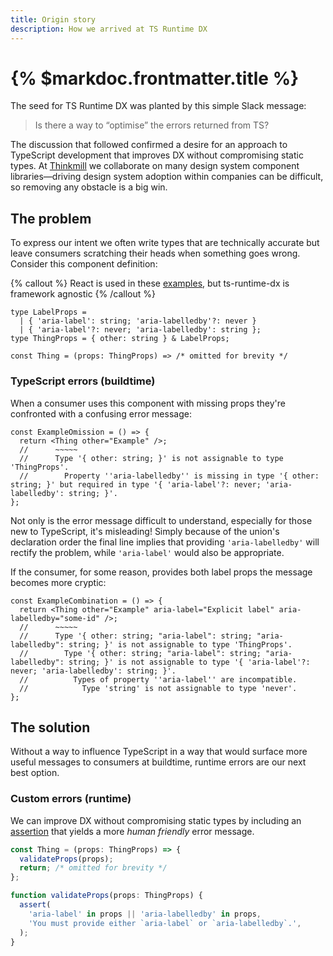 ```yaml
---
title: Origin story
description: How we arrived at TS Runtime DX
---
```


# {% $markdoc.frontmatter.title %}

The seed for TS Runtime DX was planted by this simple Slack message:

> Is there a way to “optimise” the errors returned from TS?

The discussion that followed confirmed a desire for an approach to TypeScript development that improves DX without compromising static types. At [Thinkmill](https://www.thinkmill.com.au/) we collaborate on many design system component libraries—driving design system adoption within companies can be difficult, so removing any obstacle is a big win.

## The problem

To express our intent we often write types that are technically accurate but leave consumers scratching their heads when something goes wrong. Consider this component definition:

{% callout %}
React is used in these [examples](https://www.typescriptlang.org/play?jsx=4&noErrorTruncation=false#code/JYWwDg9gTgLgBAcigUwIYGMYHoBWBnADwFooBXAOxlGQQG4BYAKCZgE8xk4AZVAI2QA2ABSgQweOAF44Ab0SoowVEQF9BCAFxw8MReQDmAGnmLlq-gIHIAJr1YIA-FvLIAbsihwAvnAA+skyUVNQFHZzcPWkCzEKtbey0dPX1vFnZOABUAC2ADETEJaTkIGCyPRN1clJ8AMm4Q-PEmJnQIch04bKqpOAAKMFFxLS68wbwASikAPlkmODgUGFIocjgAHmtgV1kAOj2Bgp8sKaYvZsZkAkhYOFb2+ABRAlRwKwB5EGA8PGA2nt7JpIZjI5gtkEsVusRikSmUoJIAEQAdSyqBgESgCLgx1O5ywWDgl2u8DuHSeLzAVgAwhAQLxcmjfqtpADprNGPj5mCIas1tC4LCPIiUWiMViFEFzIJEU9KcB0MB4FKBOLTMELHE7Ii8LTkERgNYsTiOQSzowgA), but ts-runtime-dx is framework agnostic
{% /callout %}

```tsx
type LabelProps =
  | { 'aria-label': string; 'aria-labelledby'?: never }
  | { 'aria-label'?: never; 'aria-labelledby': string };
type ThingProps = { other: string } & LabelProps;

const Thing = (props: ThingProps) => /* omitted for brevity */
```

### TypeScript errors (buildtime)

When a consumer uses this component with missing props they're confronted with a confusing error message:

```tsx
const ExampleOmission = () => {
  return <Thing other="Example" />;
  //      ~~~~~
  //      Type '{ other: string; }' is not assignable to type 'ThingProps'.
  //        Property ''aria-labelledby'' is missing in type '{ other: string; }' but required in type '{ 'aria-label'?: never; 'aria-labelledby': string; }'.
};
```

Not only is the error message difficult to understand, especially for those new to TypeScript, it's misleading! Simply because of the union's declaration order the final line implies that providing `'aria-labelledby'` will rectify the problem, while `'aria-label'` would also be appropriate.

If the consumer, for some reason, provides both label props the message becomes more cryptic:

```tsx
const ExampleCombination = () => {
  return <Thing other="Example" aria-label="Explicit label" aria-labelledby="some-id" />;
  //      ~~~~~
  //      Type '{ other: string; "aria-label": string; "aria-labelledby": string; }' is not assignable to type 'ThingProps'.
  //        Type '{ other: string; "aria-label": string; "aria-labelledby": string; }' is not assignable to type '{ 'aria-label'?: never; 'aria-labelledby': string; }'.
  //          Types of property ''aria-label'' are incompatible.
  //            Type 'string' is not assignable to type 'never'.
};
```

## The solution

Without a way to influence TypeScript in a way that would surface more useful messages to consumers at buildtime, runtime errors are our next best option.

### Custom errors (runtime)

We can improve DX without compromising static types by including an [assertion](/docs/assertions) that yields a more _human friendly_ error message.

```ts
const Thing = (props: ThingProps) => {
  validateProps(props);
  return; /* omitted for brevity */
};

function validateProps(props: ThingProps) {
  assert(
    'aria-label' in props || 'aria-labelledby' in props,
    'You must provide either `aria-label` or `aria-labelledby`.',
  );
}
```
